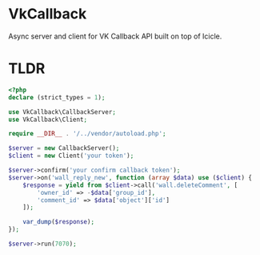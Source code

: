 VkCallback
====

Async server and client for VK Callback API built on top of Icicle.

TLDR
===

```php
<?php
declare (strict_types = 1);

use VkCallback\CallbackServer;
use VkCallback\Client;

require __DIR__ . '/../vendor/autoload.php';

$server = new CallbackServer();
$client = new Client('your token');

$server->confirm('your confirm callback token');
$server->on('wall_reply_new', function (array $data) use ($client) {
    $response = yield from $client->call('wall.deleteComment', [
        'owner_id' => -$data['group_id'],
        'comment_id' => $data['object']['id']
    ]);

    var_dump($response);
});

$server->run(7070);
```
